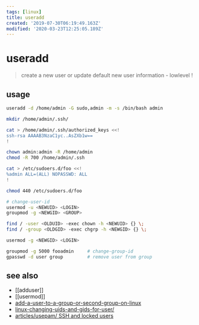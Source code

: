 ```yaml
---
tags: [linux]
title: useradd
created: '2019-07-30T06:19:49.163Z'
modified: '2020-03-23T12:25:05.189Z'
---
```


# useradd

> create a new user or update default new user information - lowlevel !

## usage
```sh
useradd -d /home/admin -G sudo,admin -m -s /bin/bash admin

mkdir /home/admin/.ssh/

cat > /home/admin/.ssh/authorized_keys <<!
ssh-rsa AAAAB3NzaC1yc..AsZXb1w==
!

chown admin:admin -R /home/admin
chmod -R 700 /home/admin/.ssh

cat > /etc/sudoers.d/foo <<!
%admin ALL=(ALL) NOPASSWD: ALL
!

chmod 440 /etc/sudoers.d/foo

# change-user-id
usermod -u <NEWUID> <LOGIN>
groupmod -g <NEWGID> <GROUP>

find / -user <OLDUID> -exec chown -h <NEWUID> {} \;
find / -group <OLDGID> -exec chgrp -h <NEWGID> {} \;

usermod -g <NEWGID> <LOGIN>

groupmod -g 5000 fooadmin     # change-group-id
gpasswd -d user group         # remove user from group
```

## see also
- [[adduser]]
- [[usermod]]
- [add-a-user-to-a-group-or-second-group-on-linux](http://www.howtogeek.com/50787/add-a-user-to-a-group-or-second-group-on-linux/)
- [linux-changing-uids-and-gids-for-user/](https://muffinresearch.co.uk/linux-changing-uids-and-gids-for-user/)
- [articles/usepam/ SSH and locked users](http://arlimus.github.io/articles/usepam/)
